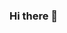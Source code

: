 ### Hi there 👋

<!--
**Geanccr07/Geanccr07** is a ✨ _special_ ✨ repository because its `README.md` (this file) appears on your GitHub profile.

Here are some ideas to get you started:

- 🔭 Atualmente, trabalho como atendente receptivo via chat online, mas estou migrando para a área de dados.
- 🌱 Estou fazendo curso de analista júnior na Coursera, estudando SQL, planilhas, R para análise de dados e Tableau.
- 👯 Qualquer projeto que envolva dados e visualizações. Busco adquirir experiência para conseguir a minha primeira oportunidade.
- 💬 Fique a vontade para me chamar para conversar sobre SQL, Taleau e outras ferramentas que envolvam dados.
- 📫 How to reach me:geanccr07@gmail.com
